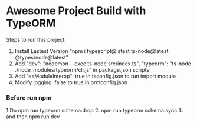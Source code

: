 # Awesome Project Build with TypeORM

Steps to run this project:

1. Install Lastest Version "npm i typescript@latest ts-node@latest @types/node@latest"
2. Add  "dev": "nodemon --exec ts-node src/index.ts",
      "typeorm": "ts-node ./node_modules/typeorm/cli.js" in package.json scripts
3. Add "esModuleInterop": true in tsconfig.json to run import module
4. Modify logging: false to true in ormconfig.json
<h3>Before run npm </h3>
1.Do npm run typeorm schema:drop
2. npm run typeorm schema:sync
3. and then npm run dev
